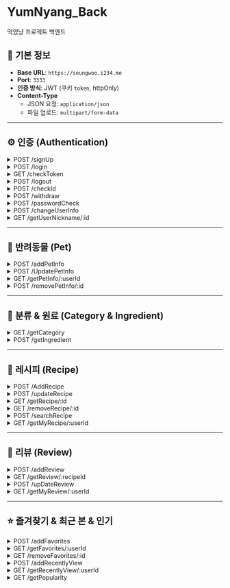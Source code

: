 # YumNyang_Back

먹었냥 프로젝트 백엔드

## 🔧 기본 정보

- **Base URL**: `https://seungwoo.i234.me`
- **Port**: `3333`
- **인증 방식**: JWT (쿠키 `token`, httpOnly)
- **Content-Type**
  - JSON 요청: `application/json`
  - 파일 업로드: `multipart/form-data`

---

## ⚙️ 인증 (Authentication)

<details>
<summary>POST /signUp</summary>

- **설명**: 신규 사용자 회원가입
- **Request Body** (`application/json`):
  ```json
  {
    "email": "user@example.com",
    "nickname": "nick",
    "password": "plain_password",
    "name": "뽀삐", // 선택(반려동물 등록 시 필요)
    "type": "dog", // 선택(반려동물 등록 시 필요)
    "age": 3 // 선택
  }
  ```
- **Response**:
  - `200 OK`
    ```json
    { "message": "회원가입이 완료되었습니다." }
    ```
  - `500 Internal Server Error`
    ```json
    { "error": "회원가입에 실패했습니다." }
    ```

</details>

<details>
<summary>POST /login</summary>

- **설명**: 로그인 (JWT 발급)
- **Request Body** (`application/json`):
  ```json
  {
    "email": "user@example.com",
    "password": "plain_password"
  }
  ```
- **Response**:
  - `200 OK`
    ```json
    { "message": "nick님 환영합니다.", "number": 1 }
    ```
    - 쿠키에 `token` 설정 (30분 유효, httpOnly)
  - `401 Unauthorized` (비밀번호 5회 이상 실패)
    ```json
    {
      "message": "패스워드 5회 이상 실패했습니다.\n비밀번호 변경 후 다시 시도해주세요."
    }
    ```
  - `404 Not Found` (아이디/비밀번호 불일치)
    ```json
    { "message": "아이디 또는 패스워드가 올바르지않습니다." }
    ```
  - `500 Internal Server Error`
    ```json
    { "error": "로그인 중 오류가 발생했습니다." }
    ```

</details>

<details>
<summary>GET /checkToken</summary>

- **설명**: 토큰 검증 및 갱신
- **Headers**: `Cookie: token=...`
- **Response**:
  - `200 OK`
    ```json
    {
      "authenticated": true,
      "user": { "email": "user@example.com" }
    }
    ```
    - 쿠키 `token` 재설정
  - `401 Unauthorized` (토큰 없음/만료)
    ```json
    { "message": "토큰이 없습니다." }
    ```
    또는
    ```json
    { "message": "유효하지 않은 토큰입니다." }
    ```
  - `500 Internal Server Error`
    ```json
    { "error": "비정상적 접근입니다." }
    ```

</details>

<details>
<summary>POST /logout</summary>

- **설명**: 로그아웃 (토큰 삭제)
- **Headers**: `Cookie: token=...`
- **Response**:
  - `200 OK`
    ```json
    { "message": "로그아웃되었습니다." }
    ```
  - `500 Internal Server Error`
    ```json
    { "error": "로그아웃에 실패했습니다." }
    ```

</details>

<details>
<summary>POST /checkId</summary>

- **설명**: 이메일(아이디) 중복 확인
- **Request Body** (`application/json`):
  ```json
  { "email": "user@example.com" }
  ```
- **Response**:
  - `200 OK` `{ "message": "사용가능한 아이디입니다." }`
  - `404 Not Found` `{ "message": "존재하는 아이디입니다." }`
  - `500 Internal Server Error` `{ "error": "서버에 문제가 발생했습니다." }`
  </details>

<details>
<summary>POST /withdraw</summary>

- **설명**: 회원 탈퇴
- **Request Body** (`application/json`):
  ```json
  {
    "id": 1,
    "email": "user@example.com",
    "password": "plain_password"
  }
  ```
- **Response**:
  - `200 OK` `{ "message": "회원탈퇴되었습니다." }`
  - `404 Bad Request` `{ "message": "올바르지못한 형식입니다." }`
  - `500 Internal Server Error` `{ "error": "회원탈퇴에 실패했습니다." }`
  </details>

<details>
<summary>POST /passwordCheck</summary>

- **설명**: 비밀번호 확인
- **Request Body** (`application/json`):
  ```json
  {
    "id": 1,
    "email": "user@example.com",
    "password": "plain_password"
  }
  ```
- **Response**:
  - `200 OK` `{ "message": "비밀번호가 확인되었습니다." }`
  - `404 Not Found` `{ "message": "패스워드가 올바르지않습니다." }`
  - `500 Internal Server Error` `{ "error": "서버에 오류가 발생했습니다." }`
  </details>

<details>
<summary>POST /changeUserInfo</summary>

- **설명**: 사용자 정보(닉네임/비밀번호) 변경
- **Request Body** (`application/json`):
  ```json
  {
    "id": 1,
    "nickname": "newNick", // 선택
    "password": "newPassword" // 선택
  }
  ```
- **Response**:
  - `200 OK` `{ "message": "회원정보 변경이 완료되었습니다." }`
  - `500 Internal Server Error` `{ "error": "회원 정보 변경에 실패했습니다." }`
  </details>

<details>
<summary>GET /getUserNickname/:id</summary>

- **설명**: 사용자 조회
- **Response**:
  - `200 OK` `{  "nickname": "userNickname" }`
  - `404 Not Found` `{ "message": "유저가 존재하지않습니다." }`
  - `500 Internal Server Error` `{ "error": "유저 정보를 가져오는데 실패했습니다." }`
  </details>

---

## 🐶 반려동물 (Pet)

<details>
<summary>POST /addPetInfo</summary>

- **설명**: 반려동물 정보 등록
- **Request Body** (`application/json`):
  ```json
  {
    "userId": 1,
    "name": "뽀삐",
    "type": "dog",
    "age": 3 // 선택
  }
  ```
- **Response**:
  - `200 OK` `{ "message": "펫 정보가 입력되었습니다." }`
  - `500 Internal Server Error` `{ "error": "반려동물 정보를 입력하는데 실패했습니다." }`

</details>

<details>
<summary>POST /UpdatePetInfo</summary>

- **설명**: 반려동물 정보 수정
- **Request Body**:
  ```json
  {
    "id": 10,
    "userId": 1,
    "name": "뽀삐",
    "type": "dog",
    "age": 4 //선택
  }
  ```
- **Response**:
  - `200 OK` `{ "message": "펫 정보가 변경되었습니다." }`
  - `500 Internal Server Error` `{ "error": "반려동물 정보를 변경하는데 실패했습니다." }`

</details>

<details>
<summary>GET /getPetInfo/:userId</summary>

- **설명**: 반려동물 정보 조회
- **Response**:
  - `200 OK` `{ "pets": [ /* 배열 */ ] }`
  - `404 Not Found` `{ "message": "등록된 펫이 없습니다." }`
  - `500 Internal Server Error` `{ "error": "반려동물 정보를 가져오는데 실패했습니다." }`

</details>

<details>
<summary>POST /removePetInfo/:id</summary>

- **설명**: 반려동물 정보 삭제
- **Response**:
  - `200 OK` `{ "message": "반려동물 정보를 삭제했습니다." }`
  - `500 Internal Server Error` `{ "error": "반려동물 정보를 삭제하는데 실패했습니다." }`

</details>

---

## 🍱 분류 & 원료 (Category & Ingredient)

<details>
<summary>GET /getCategory</summary>

- **설명**: 원료 대분류 코드 목록 (XML → JSON)
- **Response**:
  - `200 OK`
    ```json
    { "category": [ { "code": "402001", "codeNm": "농산물" }, ... ] }
    ```
  - `500 Internal Server Error`

</details>

<details>
<summary>POST /getIngredient</summary>

- **설명**: 원료 상세 목록 (XML → JSON)
- **Request Body**:
  ```json
  { "upperListSel": "402003" }
  ```
- **Response**:
  - `200 OK` `{ "ingredient": [ /* 배열 */ ] }`
  - `500 Internal Server Error`

</details>

---

## 🥘 레시피 (Recipe)

<details>
<summary>POST /AddRecipe</summary>

- **설명**: 레시피 추가
- **Content-Type**: `multipart/form-data`
- **Form Data**:
  - `images`: 파일 최대 10개 // 선택
  - `userId`, `title`, `description[]`, `targetPetType`, `foodCategory`, `cookingTimeLimit`, `level`, `caloriesPerServing`, `favoritesCount`, `carbs`, `protein`, `fat`, `calcium`, `phosphorus`, `moisture`, `fiber`
  - `ingredientsName[]`, `ingredientsAmount[]`, `ingredientsUnit[]` // 선택
- **Response**:
  - `200 OK` `{ "message": "레시피 추가가 완료되었습니다." }`
  - `500 Internal Server Error`

</details>

<details>
<summary>POST /updateRecipe</summary>

- **설명**: 레시피 수정
- **Content-Type**: `multipart/form-data`
- **Form Data**:
  - `recipeId`
  - `keepUrls`, `newImages` 파일 최대 10개(변경되지않은 이미지, 변경된 이미지) // 선택
  - `userId`, `title`, `description[]`, `descriptionChange[]`, `mainChange`, `targetPetType`, `foodCategory`, `cookingTimeLimit`, `level`, `caloriesPerServing`, `favoritesCount`, `carbs`, `protein`, `fat`, `calcium`, `phosphorus`, `moisture`, `fiber`
  - `ingredientsName`, `ingredientsAmount`, `ingredientsUnit` //선택
- **Response**:
  - `200 OK` `{ "message": "레시피가 수정되었습니다." }`
  - `500 Internal Server Error`

</details>

<details>
<summary>GET /getRecipe/:id</summary>

- **설명**: 레시피 조회 (조회수 증가)
- **Response**:
  - `200 OK` `{ "recipe": { /* RECIPES */ }, "description": [ /* DESCRIPTION */ ] }`
  - `404 Not Found` `{ "message": "레시피가 존재하지않습니다." }`
  - `500 Internal Server Error`

</details>

<details>
<summary>GET /removeRecipe/:id</summary>

- **설명**: 레시피 삭제 (이미지 파일 삭제 포함)
- **Response**:
  - `200 OK` `{ "message": "레시피가 삭제되었습니다." }`
  - `500 Internal Server Error`

</details>

<details>
<summary>POST /searchRecipe</summary>

- **설명**: 레시피 검색 (반려동물/분류/원료)
- **Request Body**:
  ```json
  { "pet": "dog", "food": "meat", "ingredient": "salmon" } // 선택
  ```
- **Response**:
  - `200 OK` `{ "recipe": [ /* 배열 */ ] }`
  - `500 Internal Server Error`

</details>

<details>
<summary>GET /getMyRecipe/:userId</summary>

- **설명**: 사용자별 레시피 목록
- **Response**:
  - `200 OK` `{ "recipe": [ { "ID", "MAIN_IMAGE_URL", "TITLE" }, ... ] }`
  - `404 Not Found` `{ "message": "레시피가 없습니다." }`
  - `500 Internal Server Error`

</details>

---

## 💬 리뷰 (Review)

<details>
<summary>POST /addReview</summary>

- **설명**: 리뷰 추가
- **Request Body**:
  ```json
  { "recipeId": 1, "userId": 2, "ratingScore": 4, "commentText": "맛있어요!" }
  ```
- **Response**:
  - `200 OK` `{ "message": "리뷰가 정상적으로 등록되었습니다." }`
  - `500 Internal Server Error`

</details>

<details>
<summary>GET /getReview/:recipeId</summary>

- **설명**: 레시피별 리뷰 조회
- **Response**:
  - `200 OK` `{ "review": [ /* 배열 */ ] }`
  - `404 Not Found` `{ "error": "리뷰가 없습니다." }`
  - `500 Internal Server Error`

</details>

<details>
<summary>POST /upDateReview</summary>

- **설명**: 리뷰 수정/삭제
- **Request Body**:
  ```json
  { "id": 5, "type": "update", "ratingScore": 3, "commentText": "괜찮아요" }
  ```
- **Response**:
  - `200 OK` `{ "message": "업데이트 성공" }` or `{ "message": "삭제 성공" }`
  - `500 Internal Server Error`

</details>

<details>
<summary>GET /getMyReview/:userId</summary>

- **설명**: 사용자별 리뷰 조회
- **Response**:
  - `200 OK` `{ "reviews": [ /* 배열 */ ] }`
  - `404 Not Found` `{ "message": "리뷰가 없습니다." }`
  - `500 Internal Server Error`

</details>

---

## ⭐ 즐겨찾기 & 최근 본 & 인기

<details>
<summary>POST /addFavorites</summary>

- **설명**: 즐겨찾기 추가
- **Request Body**:
  ```json
  { "userId": 2, "recipeId": 1 }
  ```
- **Response**:
  - `200 OK` `{ "message": "즐겨찾기 추가" }`
  - `500 Internal Server Error`

</details>

<details>
<summary>GET /getFavorites/:userId</summary>

- **설명**: 즐겨찾기 조회
- **Response**:
  - `200 OK` `{ "favorites": [ /* 배열 */ ] }`
  - `500 Internal Server Error`

</details>

<details>
<summary>GET /removeFavorites/:id</summary>

- **설명**: 즐겨찾기 삭제
- **Response**:
  - `200 OK` `{ "message": "즐겨찾기 삭제" }`
  - `500 Internal Server Error`

</details>

<details>
<summary>POST /addRecentlyView</summary>

- **설명**: 최근 본 레시피 추가
- **Request Body**:
  ```json
  { "userId": 2, "recipeId": 1 }
  ```
- **Response**:
  - `200 OK` `{ "message": "최근 본 레시피 추가 완료" }`
  - `500 Internal Server Error`

</details>

<details>
<summary>GET /getRecentlyView/:userId</summary>

- **설명**: 최근 본 레시피 조회
- **Response**:
  - `200 OK` `{ "recentlyView": [ /* 배열 */ ] }`
  - `500 Internal Server Error`

</details>

<details>
<summary>GET /getPopularity</summary>

- **설명**: 상위 5개 인기 레시피
- **Response**:
  - `200 OK` `{ "popularity": [ /* 배열 */ ] }`
  - `500 Internal Server Error`

</details>
